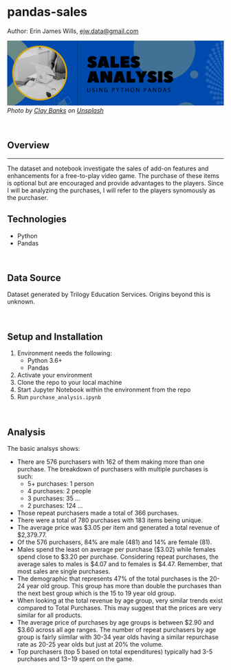 # pandas-sales 

Author:  Erin James Wills, ejw.data@gmail.com  

![Analysis of Purchasing Data](./images/sales-pandas.png)  
<cite>Photo by [Clay Banks](https://unsplash.com/@claybanks?utm_source=unsplash&utm_medium=referral&utm_content=creditCopyText) on [Unsplash](https://unsplash.com/s/photos/sales?utm_source=unsplash&utm_medium=referral&utm_content=creditCopyText)</cite>

<br>

## Overview
<hr>
The dataset and notebook investigate the sales of add-on features and enhancements for a free-to-play video game.  The purchase of these items is optional but are encouraged and provide advantages to the players.  Since I will be analyzing the purchases, I will refer to the players synomously as the purchaser.  

<br>

## Technologies  
*  Python
*  Pandas

<br>


## Data Source  
Dataset generated by Trilogy Education Services. Origins beyond this is unknown. 

<br>

## Setup and Installation  
1. Environment needs the following:  
    *  Python 3.6+  
    *  Pandas  
1. Activate your environment
1. Clone the repo to your local machine
1. Start Jupyter Notebook within the environment from the repo
1. Run `purchase_analysis.ipynb` 

<br>

## Analysis  

The basic analsys shows:
*  There are 576 purchasers with 162 of them making more than one purchase.  The breakdown of purchasers with multiple purchases is such:  
   *  5+ purchases:  1 person
   *  4  purchases:  2 people
   *  3  purchases:  35 ...
   *  2  purchases:  124 ...  
*  Those repeat purchasers made a total of 366 purchases.  
*  There were a total of 780 purchases with 183 items being unique.  
*  The average price was $3.05 per item and generated a total revenue of $2,379.77.  
*  Of the 576 purchasers, 84% are male (481) and 14% are female (81).
*  Males spend the least on average per purchase ($3.02) while females spend close to $3.20 per purchase.  Considering repeat purchases, the average sales to males is $4.07 and to females is $4.47.  Remember, that most sales are single purchases.  
*  The demographic that represents 47% of the total purchases is the 20-24 year old group.  This group has more than double the purchases than the next best group which is the 15 to 19 year old group.  
*  When looking at the total revenue by age group, very similar trends exist compared to Total Purchases.    This may suggest that the prices are very similar for all products.  
* The average price of purchases by age groups is between $2.90 and $3.60 across all age ranges.  The number of repeat purchasers by age group is fairly siimilar with 30-34 year olds having a similar repurchase rate as 20-25 year olds but just at 20% the volume.  
*  Top purchasers (top 5 based on total expenditures) typically had 3-5 purchases and $13-$19 spent on the game.  


<br>